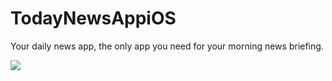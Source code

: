 # TodayNewsAppiOS
Your daily news app, the only app you need for your morning news briefing.

![](https://media.giphy.com/media/hyTPti6hrwhNXppkQG/giphy.gif)


